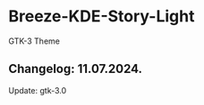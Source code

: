 # Breeze-KDE-Story-Light
GTK-3 Theme

Changelog: 11.07.2024.
-----------------------

Update: gtk-3.0
